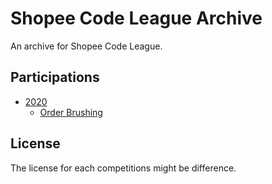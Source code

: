 # Shopee Code League Archive

An archive for Shopee Code League.

## Participations

* [2020](./2020)
  * [Order Brushing](./2020/order-brushing)

## License

The license for each competitions might be difference.
